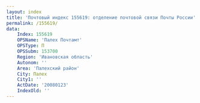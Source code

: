 ```yaml
---
layout: index
title: 'Почтовый индекс 155619: отделение почтовой связи Почты России'
permalink: /155619/
data:
    Index: 155619
    OPSName: 'Палех Почтамт'
    OPSType: П
    OPSSubm: 153700
    Region: 'Ивановская область'
    Autonom: ''
    Area: 'Палехский район'
    City: Палех
    City1: ''
    ActDate: '20080123'
    IndexOld: ''
---
```

